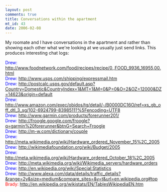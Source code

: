 ```yaml
--- 
layout: post
comments: true
title: Conversations within the apartment
mt_id: 43
date: 2006-02-08
---
```

My roomate and I have conversations in the apartment and rather than showing each other what we're looking at we usually just send links.  This produces interesting chat logs:

<font color="blue">Drew:</font> <http://www.foodnetwork.com/food/recipes/recipe/0,,FOOD_9936_16955,00.html><br />
<font color="blue">Drew:</font> <http://www.usps.com/shipping/expressmail.htm><br />
<font color="blue">Drew:</font> <http://postcalc.usps.gov/default.asp?Country=Domestic&CountryIndex=1&MT=1&M=0&P=0&O=2&OZ=12000&DZ=14623&origin=default><br />
<font color="blue">Drew:</font> <http://www.amazon.com/exec/obidos/tg/detail/-/B0000DC16O/ref=xs_gb_off_dtl_3_sg/102-6924799-8398511?%5Fencoding=UTF8><br />
<font color="blue">Drew:</font> <http://www.garmin.com/products/forerunner201/><br />
<font color="blue">Drew:</font> <http://froogle.google.com/froogle?q=garmin%20forerunner&btnG=Search+Froogle><br />
<font color="blue">Drew:</font> <http://m-w.com/dictionary/couple><br />
<font color="blue">Drew:</font> <http://meta.wikimedia.org/wiki/Hardware_ordered_November_15%2C_2005><br />
<font color="blue">Drew:</font> <http://wikimediafoundation.org/wiki/Budget/2005><br />
<font color="blue">Drew:</font> <http://meta.wikimedia.org/wiki/Hardware_ordered_October_18%2C_2005><br />
<font color="blue">Drew:</font> <http://meta.wikimedia.org/wiki/Wikimedia_servers/hardware_orders><br />
<font color="blue">Drew:</font> <http://en.wikipedia.org/wiki/Special:Statistics><br />
<font color="blue">Drew:</font> <http://www.alexa.com/data/details/traffic_details?&range=2y&size=medium&compare_sites=&y=t&url=en.wikipedia.org#top><br />
<font color="red">Brady:</font> <http://en.wikipedia.org/wikistats/EN/TablesWikipediaEN.htm><br />

